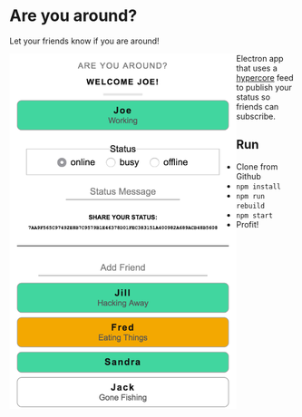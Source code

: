 # Are you around?

Let your friends know if you are around!

<img src="https://raw.githubusercontent.com/joehand/are-you-around/master/screenshot.png" align="left" width="400" >

Electron app that uses a [hypercore](https://github.com/mafintosh/hypercore) feed to publish your status so friends can subscribe.

## Run

* Clone from Github
* `npm install`
* `npm run rebuild`
* `npm start`
* Profit!
